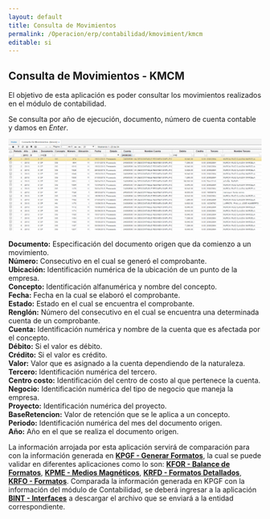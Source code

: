 ```yaml
---
layout: default
title: Consulta de Movimientos
permalink: /Operacion/erp/contabilidad/kmovimient/kmcm
editable: si
---
```


## Consulta de Movimientos - KMCM

El objetivo de esta aplicación es poder consultar los movimientos realizados en el módulo de contabilidad.

Se consulta por año de ejecución, documento, número de cuenta contable y damos en _Enter_.

![](KMCM2.png)


**Documento:** Especificación del documento origen que da comienzo a un movimiento.  
**Número:** Consecutivo en el cual se generó el comprobante.  
**Ubicación:** Identificación numérica de la ubicación de un punto de la empresa.  
**Concepto:** Identificación alfanumérica y nombre del concepto.  
**Fecha:** Fecha en la cual se elaboró el comprobante.  
**Estado:** Estado en el cual se encuentra el comprobante.  
**Renglón:** Número del consecutivo en el cual se encuentra una determinada cuenta de un comprobante.  
**Cuenta:** Identificación numérica y nombre de la cuenta que es afectada por el concepto.  
**Débito:** Si el valor es débito.  
**Crédito:** Si el valor es crédito.  
**Valor:** Valor que es asignado a la cuenta dependiendo de la naturaleza.  
**Tercero:** Identificación numérica del tercero.  
**Centro costo:** Identificación del centro de costo al que pertenece la cuenta.  
**Negocio:** Identificación numérica del tipo de negocio que maneja la empresa.  
**Proyecto:** Identificación numérica del proyecto.  
**BaseRetencion:** Valor de retención que se le aplica a un concepto.  
**Periodo:** Identificación numérica del mes del documento origen.  
**Año:** Año en el que se realiza el documento origen.  

La información arrojada por esta aplicación servirá de comparación para con la información generada en [**KPGF - Generar Formatos**](http://docs.oasiscom.com/Operacion/erp/contabilidad/kproceso/kpgf), la cual se puede validar en diferentes aplicaciones como lo son: [**KFOR - Balance de Formatos**](http://docs.oasiscom.com/Operacion/erp/contabilidad/kformatos/kfor), [**KPME - Medios Magnéticos**](http://docs.oasiscom.com/Operacion/erp/contabilidad/kmedios/kpme), [**KRFD - Formatos Detallados**](http://docs.oasiscom.com/Operacion/erp/contabilidad/kmedios/krfd), [**KRFO - Formatos**](http://docs.oasiscom.com/Operacion/erp/contabilidad/kmedios/krfo). Comparada la información generada en KPGF con la información del módulo de Contabilidad, se deberá ingresar a la aplicación [**BINT - Interfaces**](https://github.com/OasisCom/Docs/blob/master/Operacion/utility/barchi/bint.md) a descargar el archivo que se enviará a la entidad correspondiente.





